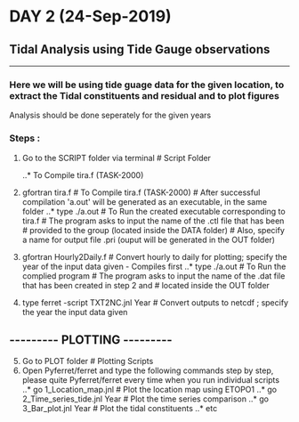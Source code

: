 #               DAY 2 (24-Sep-2019)
## Tidal Analysis using Tide Gauge observations
---  
### Here we will be using tide guage data for the given location, to extract the Tidal constituents and residual and to plot figures

 Analysis should be done seperately for the given years

### Steps : 

 1. Go to the SCRIPT folder via terminal    # Script Folder
    
     ..* To Compile tira.f (TASK-2000)

 2. gfortran tira.f                        # To Compile tira.f (TASK-2000)
                                             #    After successful compilation 'a.out' will be generated as an executable, in the same folder
     ..* type ./a.out                        # To Run the created executable corresponding to tira.f 
                                             #     The program asks to input the name of the .ctl file that has been 
                                             #     provided to the group (located inside the DATA folder)
					                         #     Also, specify a name for output file .pri (ouput will be generated in the OUT folder)
 3. gfortran Hourly2Daily.f            # Convert hourly to daily for plotting; specify the year of the input data given - Compiles first
     ..* type ./a.out 		             # To Run the complied program
					                         # The program asks to input the name of the .dat file that has been created in step 2 and 
                                             #   located inside the OUT folder
 4. type ferret -script TXT2NC.jnl Year     # Convert outputs to netcdf ; specify the year the input data given

## ---------  PLOTTING  --------- 

 5.  Go to PLOT folder                       # Plotting Scripts 
 6.  Open Pyferret/ferret and type the following commands step by step, please quite Pyferret/ferret every time when you run individual scripts           
     ..*  go 1_Location_map.jnl             # Plot the location map using ETOPO1 
     ..*  go 2_Time_series_tide.jnl Year    # Plot the time series comparison 
     ..*  go 3_Bar_plot.jnl Year            # Plot the tidal constituents
     ..*  etc
 
